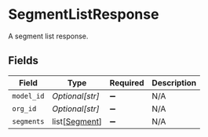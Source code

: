 # SegmentListResponse

A segment list response.


## Fields

| Field                                           | Type                                            | Required                                        | Description                                     |
| ----------------------------------------------- | ----------------------------------------------- | ----------------------------------------------- | ----------------------------------------------- |
| `model_id`                                      | *Optional[str]*                                 | :heavy_minus_sign:                              | N/A                                             |
| `org_id`                                        | *Optional[str]*                                 | :heavy_minus_sign:                              | N/A                                             |
| `segments`                                      | list[[Segment](../../models/shared/segment.md)] | :heavy_minus_sign:                              | N/A                                             |